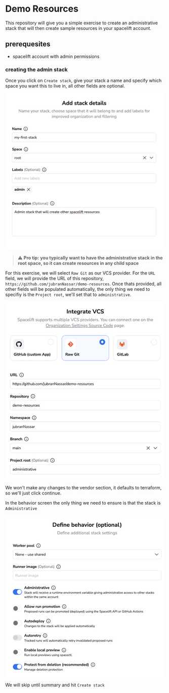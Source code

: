 # Demo Resources

This repository will give you a simple exercise to create an administrative stack that will then create sample resources in your spacelift account.

## prerequesites

* spacelift account with admin permissions

### creating the admin stack

Once you click on `Create stack`, give your stack a name and specify which space you want this to live in, all other fields are optional.

![stack-details](assets/create-stack-1.png)

> ⚠️ **Pro tip: you typically want to have the administrative stack in the root space, so it can create resources in any child space**

For this exercise, we will select `Raw Git` as our VCS provider. For the `URL` field, we will provide the URL of this repository, `https://github.com/jubranNassar/demo-resources`. Once thats provided, all other fields will be populated automatically, the only thing we need to specifiy is the `Project root`, we'll set that to `administrative`.

![integrate-vcs](assets/create-stack-2.png)

We won't make any changes to the vendor section, it defaults to terraform, so we'll just click continue.

In the behavior screen the only thing we need to ensure is that the stack is `Administrative`

![define-behavior](assets/create-stack-3.png)

We will skip until summary and hit `Create stack`